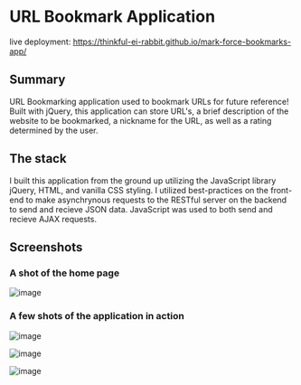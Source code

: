 # URL Bookmark Application

live deployment:
https://thinkful-ei-rabbit.github.io/mark-force-bookmarks-app/

## Summary

 URL Bookmarking application used to bookmark URLs for future reference! Built with jQuery, this application can store URL's, a brief description of the website to be bookmarked, a nickname for the URL, as well as a rating determined by the user. 
 
## The stack

  I built this application from the ground up utilizing the JavaScript library jQuery, HTML, and vanilla CSS styling. I utilized best-practices on the front-end to make asynchrynous requests to the RESTful server on the backend to send and recieve JSON data. JavaScript was used to both send and recieve AJAX requests. 
  
 
## Screenshots 

### A shot of the home page
![image](https://user-images.githubusercontent.com/66629254/98605806-08add600-22b4-11eb-84c2-516bf0a1cc45.png)

### A few shots of the application in action
![image](https://user-images.githubusercontent.com/66629254/98605837-18c5b580-22b4-11eb-8f22-ab8c17752b87.png)

![image](https://user-images.githubusercontent.com/66629254/98605890-2aa75880-22b4-11eb-9a2d-63ec6216cec9.png)

![image](https://user-images.githubusercontent.com/66629254/98605956-4448a000-22b4-11eb-8b6e-3d7fc193f4d2.png)
